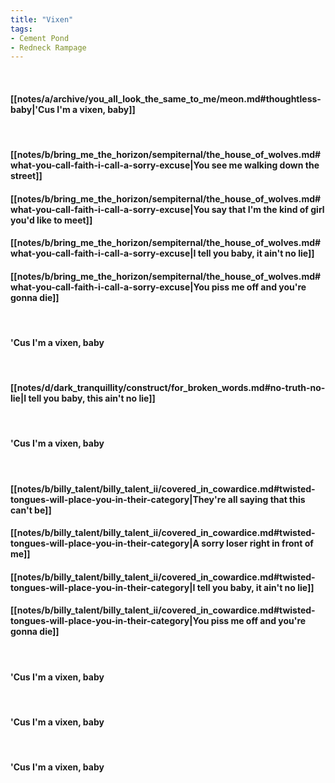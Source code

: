 ```yaml
---
title: "Vixen"
tags:
- Cement Pond
- Redneck Rampage
---
```

&nbsp;
#### [[notes/a/archive/you_all_look_the_same_to_me/meon.md#thoughtless-baby|'Cus I'm a vixen, baby]]
&nbsp;
#### [[notes/b/bring_me_the_horizon/sempiternal/the_house_of_wolves.md#what-you-call-faith-i-call-a-sorry-excuse|You see me walking down the street]]
#### [[notes/b/bring_me_the_horizon/sempiternal/the_house_of_wolves.md#what-you-call-faith-i-call-a-sorry-excuse|You say that I'm the kind of girl you'd like to meet]]
#### [[notes/b/bring_me_the_horizon/sempiternal/the_house_of_wolves.md#what-you-call-faith-i-call-a-sorry-excuse|I tell you baby, it ain't no lie]]
#### [[notes/b/bring_me_the_horizon/sempiternal/the_house_of_wolves.md#what-you-call-faith-i-call-a-sorry-excuse|You piss me off and you're gonna die]]
&nbsp;
#### 'Cus I'm a vixen, baby
&nbsp;
#### [[notes/d/dark_tranquillity/construct/for_broken_words.md#no-truth-no-lie|I tell you baby, this ain't no lie]]
&nbsp;
#### 'Cus I'm a vixen, baby
&nbsp;
#### [[notes/b/billy_talent/billy_talent_ii/covered_in_cowardice.md#twisted-tongues-will-place-you-in-their-category|They're all saying that this can't be]]
#### [[notes/b/billy_talent/billy_talent_ii/covered_in_cowardice.md#twisted-tongues-will-place-you-in-their-category|A sorry loser right in front of me]]
#### [[notes/b/billy_talent/billy_talent_ii/covered_in_cowardice.md#twisted-tongues-will-place-you-in-their-category|I tell you baby, it ain't no lie]]
#### [[notes/b/billy_talent/billy_talent_ii/covered_in_cowardice.md#twisted-tongues-will-place-you-in-their-category|You piss me off and you're gonna die]]
&nbsp;
#### 'Cus I'm a vixen, baby
&nbsp;
#### 'Cus I'm a vixen, baby
&nbsp;
#### 'Cus I'm a vixen, baby
